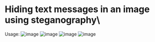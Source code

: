 #  Hiding text messages in an image using steganography\

Usage:
![image](https://github.com/suhas177/hide-text-in-image/assets/97055087/abc7c596-c82c-457c-abac-e78bb46619e4)
![image](https://github.com/suhas177/hide-text-in-image/assets/97055087/e363a541-5738-4931-a77f-c1f74593c921)
![image](https://github.com/suhas177/hide-text-in-image/assets/97055087/c2fd5a2b-fc1b-4f48-af8c-1332bf81f581)
![image](https://github.com/suhas177/hide-text-in-image/assets/97055087/83461d1c-6812-4b3c-a75a-91a37b8c1c70)

